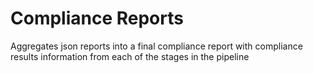 # Compliance Reports

Aggregates json reports into a final compliance report with compliance results information from each of the stages in the pipeline

